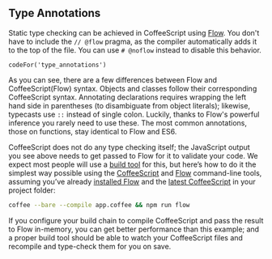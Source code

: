 ## Type Annotations

Static type checking can be achieved in CoffeeScript using [Flow](https://flow.org/). You don't have to include the `// @flow` pragma, as the compiler automatically adds it to the top of the file. You can use `# @noflow` instead to disable this behavior.

```
codeFor('type_annotations')
```

As you can see, there are a few differences between Flow and CoffeeScript(Flow) syntax. Objects and classes follow their corresponding CoffeeScript syntax. Annotating declarations requires wrapping the left hand side in parentheses (to disambiguate from object literals); likewise, typecasts use `::` instead of single colon. Luckily, thanks to Flow's powerful inference you rarely need to use these. The most common annotations, those on functions, stay identical to Flow and ES6.

CoffeeScript does not do any type checking itself; the JavaScript output you see above needs to get passed to Flow for it to validate your code. We expect most people will use a [build tool](#es2015plus-output) for this, but here’s how to do it the simplest way possible using the [CoffeeScript](#cli) and [Flow](https://flow.org/en/docs/usage/) command-line tools, assuming you’ve already [installed Flow](https://flow.org/en/docs/install/) and the [latest CoffeeScript](#installation) in your project folder:

```bash
coffee --bare --compile app.coffee && npm run flow
```

If you configure your build chain to compile CoffeeScript and pass the result to Flow in-memory, you can get better performance than this example; and a proper build tool should be able to watch your CoffeeScript files and recompile and type-check them for you on save.
